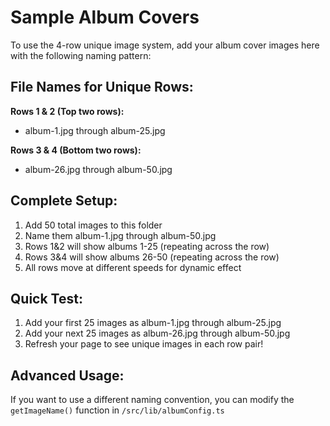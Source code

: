 # Sample Album Covers

To use the 4-row unique image system, add your album cover images here with the following naming pattern:

## File Names for Unique Rows:
**Rows 1 & 2 (Top two rows):**
- album-1.jpg through album-25.jpg

**Rows 3 & 4 (Bottom two rows):**
- album-26.jpg through album-50.jpg

## Complete Setup:
1. Add 50 total images to this folder
2. Name them album-1.jpg through album-50.jpg
3. Rows 1&2 will show albums 1-25 (repeating across the row)
4. Rows 3&4 will show albums 26-50 (repeating across the row)
5. All rows move at different speeds for dynamic effect

## Quick Test:
1. Add your first 25 images as album-1.jpg through album-25.jpg
2. Add your next 25 images as album-26.jpg through album-50.jpg
3. Refresh your page to see unique images in each row pair!

## Advanced Usage:
If you want to use a different naming convention, you can modify the `getImageName()` function in `/src/lib/albumConfig.ts`
